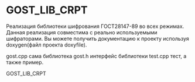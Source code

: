 GOST_LIB_CRPT
=============
Реализация библиотеки шифрования ГОСТ28147-89 во всех режимах. 
Данная реализация совместима с реально используемыми шифраторами.
Вы можете получить документацию к проекту используя doxygen(файл проекта doxyfile).

gost.cpp сама библиотека
gost.h интерфейс библиотеки
test.cpp тест, а также пример.

GOST_LIB_CRPT
